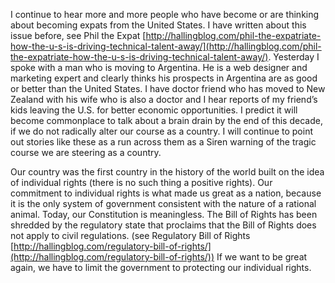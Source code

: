 
I continue to hear more and more people who have become or are thinking about becoming expats from the United States. I have written about this issue before, see Phil the Expat [http://hallingblog.com/phil-the-expatriate-how-the-u-s-is-driving-technical-talent-away/](http://hallingblog.com/phil-the-expatriate-how-the-u-s-is-driving-technical-talent-away/). Yesterday I spoke with a man who is moving to Argentina. He is a web designer and marketing expert and clearly thinks his prospects in Argentina are as good or better than the United States. I have doctor friend who has moved to New Zealand with his wife who is also a doctor and I hear reports of my friend’s kids leaving the U.S. for better economic opportunities. I predict it will become commonplace to talk about a brain drain by the end of this decade, if we do not radically alter our course as a country. I will continue to point out stories like these as a run across them as a Siren warning of the tragic course we are steering as a country.

  
  

Our country was the first country in the history of the world built on the idea of individual rights (there is no such thing a positive rights). Our commitment to individual rights is what made us great as a nation, because it is the only system of government consistent with the nature of a rational animal. Today, our Constitution is meaningless. The Bill of Rights has been shredded by the regulatory state that proclaims that the Bill of Rights does not apply to civil regulations. (see Regulatory Bill of Rights [http://hallingblog.com/regulatory-bill-of-rights/](http://hallingblog.com/regulatory-bill-of-rights/)) If we want to be great again, we have to limit the government to protecting our individual rights.